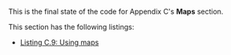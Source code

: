 
This is the final state of the code for Appendix C's **Maps** section.

This section has the following listings:

- [Listing C.9: Using maps](../../all-listings/ac-arrays-slices-and-maps/09-using-maps.md)
